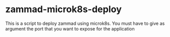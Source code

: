 # zammad-microk8s-deploy

This is a script to deploy zammad using microk8s. You must have to give as argument the port that you want to expose for the application

